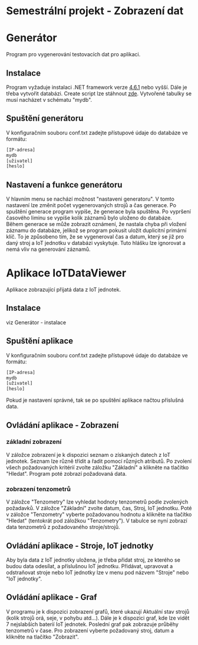 # Semestrální projekt - Zobrazení dat

# Generátor
Program pro vygenerování testovacích dat pro aplikaci.
## Instalace
Program vyžaduje instalaci .NET framework verze [4.6.1](https://dotnet.microsoft.com/download/dotnet-framework/thank-you/net461-web-installer) nebo vyšší.
Dále je třeba vytvořit databázi. Create script lze stáhnout [zde](https://github.com/JaroslavVondrakcz/dbs_semestralni_projekt_aplikace/blob/master/CREATE_SCRIPT.sql). Vytvořené tabulky se musí nacházet v schématu "mydb".

## Spuštění generátoru
V konfiguračním souboru conf.txt zadejte přístupové údaje do databáze ve formátu: 

```bash
[IP-adresa]
mydb
[uživatel]
[heslo]
```
## Nastavení a funkce generátoru
V hlavním menu se nachází možnost "nastaveni generatoru". V tomto nastavení lze změnit počet vygenerovaných strojů a čas generace. Po spuštění generace program vypíše, že generace byla spuštěna. Po vypršení časového liminu se vypíše kolik záznamů bylo uloženo do databáze. \
Během generace se může zobrazit oznámení, že nastala chyba při vložení záznamu do databáze, jelikož se program pokusit uložit duplicitní primární klíč. To je způsobeno tím, že se vygeneroval čas a datum, který se již pro daný stroj a IoT jednotku v databázi vyskytuje. Tuto hlášku lze ignorovat a nemá vliv na generování záznamů.

# Aplikace IoTDataViewer
Aplikace zobrazující přijatá data z IoT jednotek.

## Instalace

viz Generátor - instalace

## Spuštění aplikace 
V konfiguračním souboru conf.txt zadejte přístupové údaje do databáze ve formátu: 

```bash
[IP-adresa]
mydb
[uživatel]
[heslo]
```
Pokud je nastavení správné, tak se po spuštění aplikace načtou příslušná data.

## Ovládání aplikace - Zobrazení
### základní zobrazení
V záložce zobrazení je k dispozici seznam o získaných datech z IoT jednotek. Seznam lze různě třídit a řadit pomocí různých atributů.
Po zvolení všech požadovaných kritérií zvolte záložku "Základní" a klikněte na tlačítko "Hledat". Program poté zobrazí požadovaná data.
### zobrazení tenzometrů
V záložce "Tenzometry" lze vyhledat hodnoty tenzometrů podle zvolených požadavků. V záložce "Základní" zvolte datum, čas, Stroj, IoT jednotku. Poté v záložce "Tenzometry" vyberte požadovanou hodnotu a klikněte na tlačítko "Hledat" (tentokrát pod záložkou "Tenzometry"). V tabulce se nyní zobrazí data tenzometrů z požadovaného stroje/strojů.

## Ovládání aplikace - Stroje, IoT jednotky
Aby byla data z IoT jednotky uložena, je třeba přidat stroj, ze kterého se budou data odesílat, a příslušnou IoT jednotku. Přidávat, upravovat a odstraňovat stroje nebo IoT jednotky lze v menu pod názvem "Stroje" nebo "IoT jednotky".

## Ovládání aplikace - Graf
V programu je k dispozici zobrazení grafů, které ukazují Aktuální stav strojů (kolik strojů orá, seje, v pohybu atd...). Dále je k dispozici graf, kde lze vidět 7 nejslabších baterií IoT jednotek. Poslední graf pak zobrazuje průběhy tenzometrů v čase. Pro zobrazení vyberte požadovaný stroj, datum a klikněte na tlačítko "Zobrazit".
